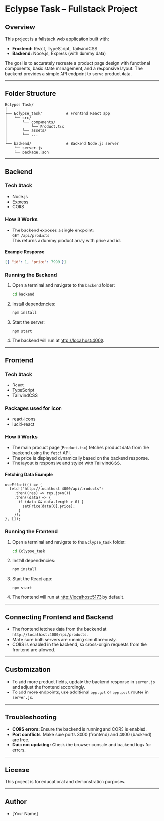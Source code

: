 # Eclypse Task – Fullstack Project

## Overview

This project is a fullstack web application built with:

- **Frontend:** React, TypeScript, TailwindCSS
- **Backend:** Node.js, Express (with dummy data)

The goal is to accurately recreate a product page design with functional components, basic state management, and a responsive layout. The backend provides a simple API endpoint to serve product data.

---

## Folder Structure

```
Eclypse Task/
│
├── Eclypse_task/           # Frontend React app
│   └── src/
│       └── components/
│           └── Product.tsx
│       └── assets/
│       └── ...
│
└── backend/                # Backend Node.js server
    └── server.js
    └── package.json
```

---

## Backend

### Tech Stack

- Node.js
- Express
- CORS

### How it Works

- The backend exposes a single endpoint:  
  `GET /api/products`  
  This returns a dummy product array with price and id.

#### Example Response

```json
[{ "id": 1, "price": 7999 }]
```

### Running the Backend

1. Open a terminal and navigate to the `backend` folder:
   ```sh
   cd backend
   ```
2. Install dependencies:
   ```sh
   npm install
   ```
3. Start the server:
   ```sh
   npm start
   ```
4. The backend will run at [http://localhost:4000](http://localhost:4000).

---

## Frontend

### Tech Stack

- React
- TypeScript
- TailwindCSS

### Packages used for icon

- react-icons
- lucid-react

### How it Works

- The main product page (`Product.tsx`) fetches product data from the backend using the `fetch` API.
- The price is displayed dynamically based on the backend response.
- The layout is responsive and styled with TailwindCSS.

#### Fetching Data Example

```tsx
useEffect(() => {
  fetch("http://localhost:4000/api/products")
    .then((res) => res.json())
    .then((data) => {
      if (data && data.length > 0) {
        setPrice(data[0].price);
      }
    });
}, []);
```

### Running the Frontend

1. Open a terminal and navigate to the `Eclypse_task` folder:
   ```sh
   cd Eclypse_task
   ```
2. Install dependencies:
   ```sh
   npm install
   ```
3. Start the React app:
   ```sh
   npm start
   ```
4. The frontend will run at [http://localhost:5173](http://localhost:5173) by default.

---

## Connecting Frontend and Backend

- The frontend fetches data from the backend at `http://localhost:4000/api/products`.
- Make sure both servers are running simultaneously.
- CORS is enabled in the backend, so cross-origin requests from the frontend are allowed.

---

## Customization

- To add more product fields, update the backend response in `server.js` and adjust the frontend accordingly.
- To add more endpoints, use additional `app.get` or `app.post` routes in `server.js`.

---

## Troubleshooting

- **CORS errors:** Ensure the backend is running and CORS is enabled.
- **Port conflicts:** Make sure ports 3000 (frontend) and 4000 (backend) are free.
- **Data not updating:** Check the browser console and backend logs for errors.

---

## License

This project is for educational and demonstration purposes.

---

## Author

- [Your Name]
